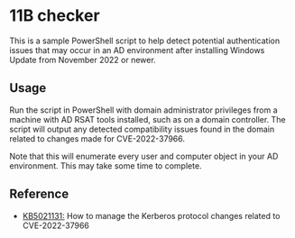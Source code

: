 # 11B checker
This is a sample PowerShell script to help detect potential authentication issues that may occur in an AD environment after installing Windows Update from November 2022 or newer. 

## Usage
Run the script in PowerShell with domain administrator privileges from a machine with AD RSAT tools installed, such as on a domain controller. The script will output any detected compatibility issues found in the domain related to changes made for CVE-2022-37966.

Note that this will enumerate every user and computer object in your AD environment. This may take some time to complete.

## Reference
* [KB5021131:](https://support.microsoft.com/en-us/topic/kb5021131-how-to-manage-the-kerberos-protocol-changes-related-to-cve-2022-37966-fd837ac3-cdec-4e76-a6ec-86e67501407d) How to manage the Kerberos protocol changes related to CVE-2022-37966
